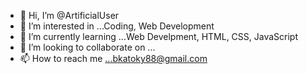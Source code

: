 - 👋 Hi, I’m @ArtificialUser
- 👀 I’m interested in ...Coding, Web Development
- 🌱 I’m currently learning ...Web Develpment, HTML, CSS, JavaScript
- 💞️ I’m looking to collaborate on ...
- 📫 How to reach me ...bkatoky88@gmail.com

<!---
ArtificialUser/ArtificialUser is a ✨ special ✨ repository because its `README.md` (this file) appears on your GitHub profile.
You can click the Preview link to take a look at your changes.
--->

